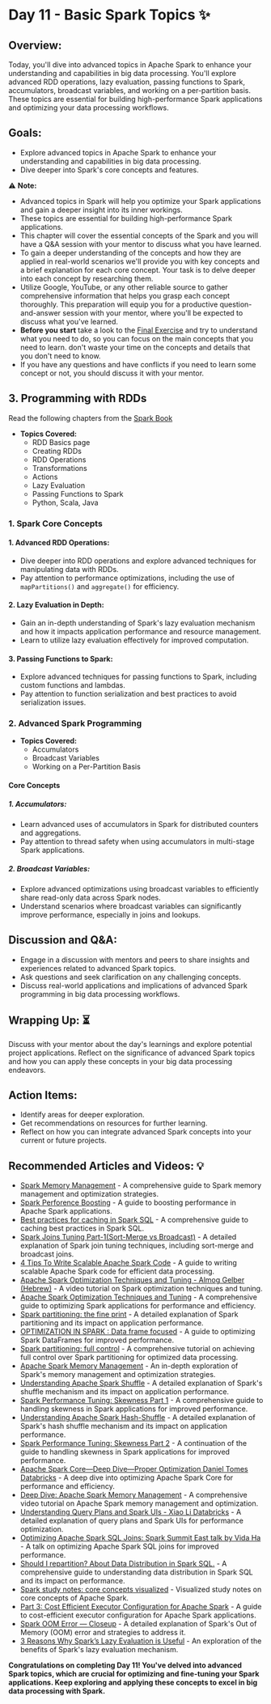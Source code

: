 # Day 11 - Basic Spark Topics :sparkles:

## Overview:
Today, you'll dive into advanced topics in Apache Spark to enhance your understanding and capabilities in big data processing. You'll explore advanced RDD operations, lazy evaluation, passing functions to Spark, accumulators, broadcast variables, and working on a per-partition basis. These topics are essential for building high-performance Spark applications and optimizing your data processing workflows.

## Goals:
- Explore advanced topics in Apache Spark to enhance your understanding and capabilities in big data processing.
- Dive deeper into Spark's core concepts and features.

:warning: **Note:**
- Advanced topics in Spark will help you optimize your Spark applications and gain a deeper insight into its inner workings.
- These topics are essential for building high-performance Spark applications.
- This chapter will cover the essential concepts of the Spark and you will have a Q&A session with your mentor to discuss what you have learned.
- To gain a deeper understanding of the concepts and how they are applied in real-world scenarios we'll provide you with key concepts and a brief explanation for each core concept. Your task is to delve deeper into each concept by researching them. 
- Utilize Google, YouTube, or any other reliable source to gather comprehensive information that helps you grasp each concept thoroughly. This preparation will equip you for a productive question-and-answer session with your mentor, where you'll be expected to discuss what you've learned.
- **Before you start**  take a look to the [Final Exercise](final_exercise_04.md) and try to understand what you need to do, so you can focus on the main concepts that you need to learn. don't waste your time on the concepts and details that you don't need to know.
- If you have any questions and have conflicts if you need to learn some concept or not, you should discuss it with your mentor.

## 3. Programming with RDDs
Read the following chapters from the [Spark Book](https://github.com/hemant-rout/BigData/blob/master/Learning%20Spark%20%20Lightning-Fast%20Big%20Data%20Analysis%20.pdf)

- **Topics Covered:**
  - RDD Basics page
  - Creating RDDs 
  - RDD Operations 
  - Transformations 
  - Actions 
  - Lazy Evaluation 
  - Passing Functions to Spark
  - Python, Scala, Java 

### 1. Spark Core Concepts

#### 1. **Advanced RDD Operations:**
   - Dive deeper into RDD operations and explore advanced techniques for manipulating data with RDDs.
   - Pay attention to performance optimizations, including the use of `mapPartitions()` and `aggregate()` for efficiency.

#### 2. **Lazy Evaluation in Depth:**
   - Gain an in-depth understanding of Spark's lazy evaluation mechanism and how it impacts application performance and resource management.
   - Learn to utilize lazy evaluation effectively for improved computation.

#### 3. **Passing Functions to Spark:**
   - Explore advanced techniques for passing functions to Spark, including custom functions and lambdas.
   - Pay attention to function serialization and best practices to avoid serialization issues.

### 2. Advanced Spark Programming

- **Topics Covered:**
  - Accumulators 
  - Broadcast Variables 
  - Working on a Per-Partition Basis 

#### Core Concepts

##### 1. **Accumulators:**
   - Learn advanced uses of accumulators in Spark for distributed counters and aggregations.
   - Pay attention to thread safety when using accumulators in multi-stage Spark applications.

##### 2. **Broadcast Variables:**
   - Explore advanced optimizations using broadcast variables to efficiently share read-only data across Spark nodes.
   - Understand scenarios where broadcast variables can significantly improve performance, especially in joins and lookups.

## **Discussion and Q&A:**
  - Engage in a discussion with mentors and peers to share insights and experiences related to advanced Spark topics.
  - Ask questions and seek clarification on any challenging concepts.
   - Discuss real-world applications and implications of advanced Spark programming in big data processing workflows.

## **Wrapping Up:** :hourglass_flowing_sand:
Discuss with your mentor about the day's learnings and explore potential project applications. Reflect on the significance of advanced Spark topics and how you can apply these concepts in your big data processing endeavors.

## **Action Items:**
- Identify areas for deeper exploration.
- Get recommendations on resources for further learning.
- Reflect on how you can integrate advanced Spark concepts into your current or future projects.

## **Recommended Articles and Videos:** :bulb:
- [Spark Memory Management](https://community.cloudera.com/t5/Community-Articles/Spark-Memory-Management/ta-p/317794#:~:text=Spark%20Memory%20is%20the%20memory,storage%20memory%20of%20this%20segment.) - A comprehensive guide to Spark memory management and optimization strategies.
- [Spark Perforence Boosting](https://towardsdatascience.com/apache-spark-performance-boosting-e072a3ec1179) - A guide to boosting performance in Apache Spark applications.
- [Best practices for caching in Spark SQL](https://towardsdatascience.com/best-practices-for-caching-in-spark-sql-b22fb0f02d34?_branch_match_id=1291428628002391767&_branch_referrer=H4sIAAAAAAAAA8soKSkottLXz8nMy9bLTU3JLM3VS87P1Q9LK7cILisqMypNAgBOSaAeIwAAAA%3D%3D) - A comprehensive guide to caching best practices in Spark SQL.
- [Spark Joins Tuning Part-1(Sort-Merge vs Broadcast)](https://medium.com/swlh/spark-joins-tuning-part-1-sort-merge-vs-broadcast-a98d82610cf0) - A detailed explanation of Spark join tuning techniques, including sort-merge and broadcast joins.
- [4 Tips To Write Scalable Apache Spark Code](https://pub.towardsai.net/4-tips-to-write-scalable-apache-spark-code-1c736e4d698e) - A guide to writing scalable Apache Spark code for efficient data processing.
- [Apache Spark Optimization Techniques and Tuning - Almog Gelber (Hebrew)](https://www.youtube.com/watch?v=BzVrPCIeXuY) - A video tutorial on Spark optimization techniques and tuning.
- [Apache Spark Optimization Techniques and Tuning](https://link.medium.com/ssMBzZ2u2ub) - A comprehensive guide to optimizing Spark applications for performance and efficiency.
- [Spark partitioning: the fine print](https://link.medium.com/N5FLo0Xu2ub) - A detailed explanation of Spark partitioning and its impact on application performance.
- [OPTIMIZATION IN SPARK : Data frame focused](https://link.medium.com/qU8KaZPu2ub) - A guide to optimizing Spark DataFrames for improved performance.
- [Spark partitioning: full control](https://link.medium.com/c6HaLDKu2ub) - A comprehensive tutorial on achieving full control over Spark partitioning for optimized data processing.
- [Apache Spark Memory Management](https://link.medium.com/Kp7ANdJu2ub) - An in-depth exploration of Spark's memory management and optimization strategies.
- [Understanding Apache Spark Shuffle](https://link.medium.com/bt6yuLHu2ub) - A detailed explanation of Spark's shuffle mechanism and its impact on application performance.
- [Spark Performance Tuning: Skewness Part 1](https://link.medium.com/75bcHwFu2ub) - A comprehensive guide to handling skewness in Spark applications for improved performance.
- [Understanding Apache Spark Hash-Shuffle](https://link.medium.com/Cbmrk0Du2ub) - A detailed explanation of Spark's hash shuffle mechanism and its impact on application performance.
- [Spark Performance Tuning: Skewness Part 2](https://link.medium.com/MJdZjhzu2ub) - A continuation of the guide to handling skewness in Spark applications for improved performance.
- [Apache Spark Core—Deep Dive—Proper Optimization Daniel Tomes Databricks](https://youtu.be/daXEp4HmS-E) - A deep dive into optimizing Apache Spark Core for performance and efficiency.
- [Deep Dive: Apache Spark Memory Management](https://youtu.be/dPHrykZL8Cg) - A comprehensive video tutorial on Apache Spark memory management and optimization.
- [Understanding Query Plans and Spark UIs - Xiao Li Databricks](https://youtu.be/YgQgJceojJY) - A detailed explanation of query plans and Spark UIs for performance optimization.
- [Optimizing Apache Spark SQL Joins: Spark Summit East talk by Vida Ha](https://youtu.be/fp53QhSfQcI) - A talk on optimizing Apache Spark SQL joins for improved performance.
- [Should I repartition? About Data Distribution in Spark SQL.](https://link.medium.com/eUomzhK0Pub) - A comprehensive guide to understanding data distribution in Spark SQL and its impact on performance.
- [Spark study notes: core concepts visualized](https://link.medium.com/B1S6b3I0Pub) - Visualized study notes on core concepts of Apache Spark.
- [Part 3: Cost Efficient Executor Configuration for Apache Spark](https://link.medium.com/KFlwhEH0Pub) - A guide to cost-efficient executor configuration for Apache Spark applications.
- [Spark OOM Error — Closeup](https://link.medium.com/LLX1pap0Pub) - A detailed explanation of Spark's Out of Memory (OOM) error and strategies to address it.
- [3 Reasons Why Spark’s Lazy Evaluation is Useful](https://link.medium.com/faI3jfc0Pub) - An exploration of the benefits of Spark's lazy evaluation mechanism.

**Congratulations on completing Day 11! You've delved into advanced Spark topics, which are crucial for optimizing and fine-tuning your Spark applications. Keep exploring and applying these concepts to excel in big data processing with Spark.**